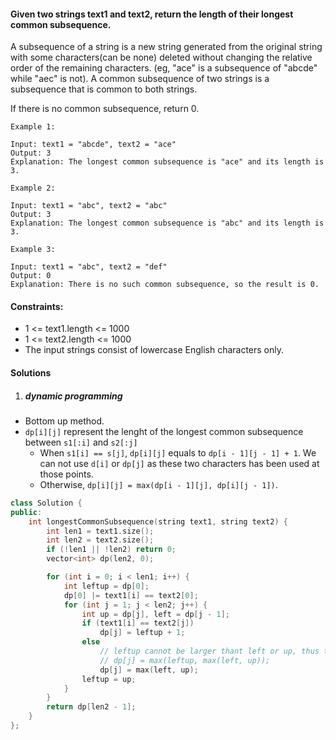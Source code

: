 #### Given two strings text1 and text2, return the length of their longest common subsequence.

A subsequence of a string is a new string generated from the original string with some characters(can be none) deleted without changing the relative order of the remaining characters. (eg, "ace" is a subsequence of "abcde" while "aec" is not). A common subsequence of two strings is a subsequence that is common to both strings.

 

If there is no common subsequence, return 0.

 

```
Example 1:

Input: text1 = "abcde", text2 = "ace" 
Output: 3  
Explanation: The longest common subsequence is "ace" and its length is 3.

Example 2:

Input: text1 = "abc", text2 = "abc"
Output: 3
Explanation: The longest common subsequence is "abc" and its length is 3.

Example 3:

Input: text1 = "abc", text2 = "def"
Output: 0
Explanation: There is no such common subsequence, so the result is 0.
```

 

#### Constraints:

-    1 <= text1.length <= 1000
-    1 <= text2.length <= 1000
-    The input strings consist of lowercase English characters only.

#### Solutions

1. ##### dynamic programming

- Bottom up method.
- `dp[i][j]` represent the lenght of the longest common subsequence between `s1[:i]` and `s2[:j]`
    - When `s1[i] == s[j]`, `dp[i][j]` equals to `dp[i - 1][j - 1] + 1`. We can not use `d[i]` or `dp[j]` as these two characters has been used at those points.
    - Otherwise, `dp[i][j] = max(dp[i - 1][j], dp[i][j - 1])`.


```cpp
class Solution {
public:
    int longestCommonSubsequence(string text1, string text2) {
        int len1 = text1.size();
        int len2 = text2.size();
        if (!len1 || !len2) return 0;
        vector<int> dp(len2, 0);

        for (int i = 0; i < len1; i++) {
            int leftup = dp[0];
            dp[0] |= text1[i] == text2[0];
            for (int j = 1; j < len2; j++) {
                int up = dp[j], left = dp[j - 1];
                if (text1[i] == text2[j])
                    dp[j] = leftup + 1;
                else
                    // leftup cannot be larger thant left or up, thus the comparison is redundant
                    // dp[j] = max(leftup, max(left, up));
                    dp[j] = max(left, up);
                leftup = up;
            }
        }
        return dp[len2 - 1];
    }
};
```